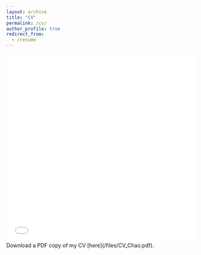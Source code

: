 ```yaml
---
layout: archive
title: "CV"
permalink: /cv/
author_profile: true
redirect_from:
  - /resume
---
```


<iframe src="/files/CV_Chao.pdf" width="100%" height="500" frameborder="no" border="0" marginwidth="0" marginheight="0"></iframe>
Download a PDF copy of my CV [here](/files/CV_Chao.pdf).